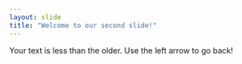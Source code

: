```yaml
---
layout: slide
title: "Welcome to our second slide!"
---
```

Your text is less than the older.
Use the left arrow to go back!
